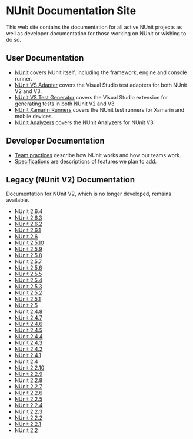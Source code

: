 # NUnit Documentation Site

This web site contains the documentation for all active NUnit projects as well as developer documentation for those working on NUnit or wishing to do so.

## User Documentation

* [NUnit](xref:intro) covers NUnit itself, including the framework, engine and console runner.
* [NUnit VS Adapter](xref:vstestadapterinstallation) covers the Visual Studio test adapters for both NUnit V2 and V3.
* [NUnit VS Test Generator](xref:vstestgenerator) covers the Visual Studio extension for generating tests in both NUnit V2 and V3.
* [NUnit Xamarin Runners](xref:xamarinrunners) covers the NUnit test runners for Xamarin and mobile devices.
* [NUnit Analyzers](xref:nunitanalyzers) covers the NUnit Analyzers for NUnit V3.

## Developer Documentation

* [Team practices](xref:teampractices) describe how NUnit works and how our teams work.
* [Specifications](xref:Specifications) are descriptions of features we plan to add.

## Legacy (NUnit V2) Documentation

Documentation for NUnit V2, which is no longer developed, remains available.

<!--markdownlint-disable-->
<div class="across">
<!--markdownlint-enable -->

* [NUnit 2.6.4](~/2.6.4/docHome.html)
* [NUnit 2.6.3](~/2.6.3/docHome.html)
* [NUnit 2.6.2](~/2.6.2/docHome.html)
* [NUnit 2.6.1](~/2.6.1/docHome.html)
* [NUnit 2.6](~/2.6/docHome.html)
* [NUnit 2.5.10](~/2.5.10/docHome.html)
* [NUnit 2.5.9](~/2.5.9/docHome.html)
* [NUnit 2.5.8](~/2.5.8/docHome.html)
* [NUnit 2.5.7](~/2.5.7/docHome.html)
* [NUnit 2.5.6](~/2.5.6/docHome.html)
* [NUnit 2.5.5](~/2.5.5/docHome.html)
* [NUnit 2.5.4](~/2.5.4/docHome.html)
* [NUnit 2.5.3](~/2.5.3/docHome.html)
* [NUnit 2.5.2](~/2.5.2/docHome.html)
* [NUnit 2.5.1](~/2.5.1/docHome.html)
* [NUnit 2.5](~/2.5/docHome.html)
* [NUnit 2.4.8](~/2.4.8/docHome.html)
* [NUnit 2.4.7](~/2.4.7/docHome.html)
* [NUnit 2.4.6](~/2.4.6/docHome.html)
* [NUnit 2.4.5](~/2.4.5/docHome.html)
* [NUnit 2.4.4](~/2.4.4/docHome.html)
* [NUnit 2.4.3](~/2.4.3/docHome.html)
* [NUnit 2.4.2](~/2.4.2/docHome.html)
* [NUnit 2.4.1](~/2.4.1/docHome.html)
* [NUnit 2.4](~/2.4/docHome.html)
* [NUnit 2.2.10](~/2.2.10/docHome.html)
* [NUnit 2.2.9](~/2.2.9/docHome.html)
* [NUnit 2.2.8](~/2.2.8/docHome.html)
* [NUnit 2.2.7](~/2.2.7/docHome.html)
* [NUnit 2.2.6](~/2.2.6/docHome.html)
* [NUnit 2.2.5](~/2.2.5/docHome.html)
* [NUnit 2.2.4](~/2.2.4/docHome.html)
* [NUnit 2.2.3](~/2.2.3/docHome.html)
* [NUnit 2.2.2](~/2.2.2/docHome.html)
* [NUnit 2.2.1](~/2.2.1/docHome.html)
* [NUnit 2.2](~/2.2/docHome.html)

<!--markdownlint-disable -->
</div>
<!--markdownlint-enable -->
